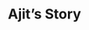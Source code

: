 --- 
layout: case-study
permalink: "/modules/person-centered-care/agit/"
video: CaseStudy4.mp4
title: Ajit’s Story

background:
  - title: Background
    image: ajit/1.png
    text: Ajit is a 72 year old man whose, primary language is Tamil and he is able to communicate with simple verbal and written English. He escaped to Canada with his family when the war broke out in Sri Lanka and many members of his extended family were killed.  Unfortunately, Ajit was driving when he also lost his 10 year old son in a car accident. Not long after the tragic accident, he started drinking which lead to him losing his job. His wife initiated a divorce close to 15 years ago and he has two remaining daughters and one son. 
  - title: Diagnosis
    image: ajit/2.png
    text: Aljit lives alone in senior’s social housing and can no longer drive, so has been using public transport. Since his divorce, he has been drinking more and is struggling with his IADLs. He has also been diagnosed with atrial fibrillation, alcoholic dementia, gout, previous MI with stenting, and CRD.  Recently Ajit fell, fractured his hip, and consequently spent an extended time in the hospital. Ajit persuaded the doctor and the occupational therapist that he could return home and his son, who had been visiting Ajit in hospital, indicated that he will be able to help after the discharge.
  - title: Concerns
    image: ajit/3.png
    text: In the hospital, Ajit had his right hip pinned, that was further complicated by post-op delirium tremors and pneumonia. He also developed a DVT in his right leg which he is now on warfarin and requires regular blood work. Ajit has significant arthritis in his hands, which makes it difficult to open pill bottles and do actions requiring fine motor skills.


supports:  Ajit is not close with his two daughters or their children who live out of town and the relationship with his son, Rohit, has been strained for many years with periods when they were not speaking. Rohit has a history of substance use disorder and no permanent address so usually sleeps in his car or crashes on a friend’s couch. Ajit has a few friends who check in on him once and a while. There was a referral made when he left the hospital for daily home support to possibly assist him with remembering to take his medications. 

medications:
  - Aricept 5 mg po OD
  - Tylenol Arthritis po BID
  - Warfarin (dosage dependent on INR)
  - Metoprolol 10 mg po BID
  - Plavix 75 mg po OD
  - Allopurinol 200 mg po OD


visit: 
  Initial Visit: Ajit is orientated to his name and date of birth. He knows he is at home but not sure of the address and does not know the date. You ask if he has pain and he says yes but is unable to quantify the pain. Ajit said he tripped last night and fell. He has a large bruise on his left eye and a skin tear to his left arm. He wasn’t sure when he last ate but states he is not hungry and you note there is minimal food in the fridge. There are dishes in the sink, an empty bottle of whisky on the table and medication bottles scattered on his the table. His clothes are wrinkled, dirty and appeared too big for him. There is a strong smell of urine in the house. Ajit indicates that his son Rohit has gone to the bank for him. 

reflection:
  - What are some of the determinents of health with this situation? 
  - What from Ajit’s situation may lead you to suspect he has experienced trauma? 
  - What strategies might you use to approach a person with dementia?
  - What might you ask Ajit to contribute to your holistic assessment of his health and situation? 
  - How might you engage  with Ajit and Rohit to support the care needs they identify?
  - What are some potential resources or other people that could be accessed to support Ajit?
  - What might be involved in co-creating a care plan for this family?

---